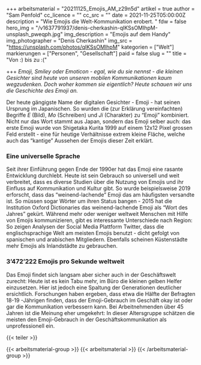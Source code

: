 +++
arbeitsmaterial = "20211125_Emojis_AM_z29n5d"
artikel = true
author = "Sam Penfold"
cc_licence = ""
cc_src = ""
date = 2021-11-25T05:00:00Z
description = "Wie Emojis die Welt-Kommunikation erobert. "
fdw = false
hero_img = "/v1637791937/denis-cherkashin-qIKSsOMIhpM-unsplash_pweqph.jpg"
img_description = "Emojis auf dem Handy"
img_photographer = "Denis Cherkashin"
img_src = "https://unsplash.com/photos/qIKSsOMIhpM"
kategorien = ["Welt"]
markierungen = ["Personen", "Gesellschaft"]
paid = false
slug = ""
title = "Von :) bis zu :("

+++
_Emoji, Smiley oder Emoticon - egal, wie du sie nennst - die kleinen Gesichter sind heute von unseren mobilen Kommunikationen kaum wegzudenken. Doch woher kommen sie eigentlich? Heute schauen wir uns die Geschichte des Emoji an._

Der heute gängigste Name der digitalen Gesichter - Emoji - hat seinen Ursprung im Japanischen. So wurden die (zur Erklärung vereinfachten) Begriffe _E_ (Bild), _Mo_ (Schreiben) und _Ji_ (Charakter) zu “Emoji” kombiniert. Nicht nur das Wort stammt aus Japan, sondern das Emoji selber auch: das erste Emoji wurde von Shigetaka Kurita 1999 auf einem 12x12 Pixel grossen Feld erstellt - eine für heutige Verhältnisse extrem kleine Fläche, welche auch das “kantige” Aussehen der Emojis dieser Zeit erklärt.

### Eine universelle Sprache

Seit ihrer Einführung gegen Ende der 1990er hat das Emoji eine rasante Entwicklung durchlebt. Heute ist sein Gebrauch so universell und weit verbreitet, dass es diverse Studien über die Nutzung von Emojis und ihr Einfluss auf Kommunikation und Kultur gibt. So wurde beispielsweise 2019 erforscht, dass das “weinend-lachende” Emoji das am häufigsten versandte ist. So müssen sogar Wörter um ihren Status bangen - 2015 hat die Institution Oxford Dictionaries das weinend-lachende Emoji als “Wort des Jahres” gekürt. Während mehr oder weniger weltweit Menschen mit Hilfe von Emojis kommunizieren, gibt es interessante Unterschiede nach Region: So zeigen Analysen der Social Media Plattform Twitter, dass die englischsprachige Welt am meisten Emojis benutzt - dicht gefolgt von spanischen und arabischen Mitgliedern. Ebenfalls scheinen Küstenstädte mehr Emojis als Inlandstädte zu gebrauchen.

### 3’472’222 Emojis pro Sekunde weltweit

Das Emoji findet sich langsam aber sicher auch in der Geschäftswelt zurecht: Heute ist es kein Tabu mehr, im Büro die kleinen gelben Helfer einzusetzen. Hier ist jedoch eine Spaltung der Generationen deutlicher ersichtlich. Forschungen haben ergeben, dass etwa die Hälfte der Befragten 18-19 -Jährigen finden, dass der Emoji-Gebrauch im Geschäft okay ist oder gar die Kommunikation verbessern kann. Bei Arbeitnehmenden über 45 Jahren ist die Meinung eher umgekehrt: In dieser Altersgruppe schätzen die meisten den Emoji-Gebrauch in der Geschäftskommunikation als unprofessionell ein.

{{< teiler >}}

{{< arbeitsmaterial-group >}}
{{< arbeitsmaterial >}}
{{< /arbeitsmaterial-group >}}